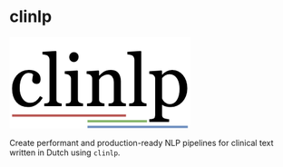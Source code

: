 # clinlp

![clinlp](media/clinlp.png)

Create performant and production-ready NLP pipelines for clinical text written in Dutch using `clinlp`.
